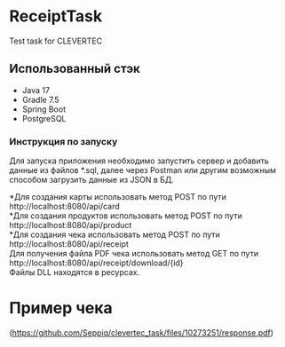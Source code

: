 # ReceiptTask
Test task for CLEVERTEC

## Использованный стэк
* Java 17
* Gradle 7.5
* Spring Boot
* PostgreSQL

### Инструкция по запуску
Для запуска приложения необходимо запустить сервер и добавить данные из файлов *.sql, далее через Postman или другим возможным способом загрузить данные из JSON в БД.

*Для создания карты использовать метод POST по пути http://localhost:8080/api/card<br />
*Для создания продуктов использовать метод POST по пути http://localhost:8080/api/product<br />
*Для создания чека использовать метод POST по пути http://localhost:8080/api/receipt<br />
Для получения файла PDF чека использовать метод GET по пути http://localhost:8080/api/receipt/download/{id}<br />
Файлы DLL находятся в ресурсах. 

# Пример чека
(https://github.com/Seppiq/clevertec_task/files/10273251/response.pdf)
